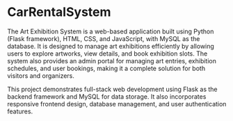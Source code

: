 # CarRentalSystem
The Art Exhibition System is a web-based application built using Python (Flask framework), HTML, CSS, and JavaScript, with MySQL as the database. It is designed to manage art exhibitions efficiently by allowing users to explore artworks, view details, and book exhibition slots. The system also provides an admin portal for managing art entries, exhibition schedules, and user bookings, making it a complete solution for both visitors and organizers.

This project demonstrates full-stack web development using Flask as the backend framework and MySQL for data storage. It also incorporates responsive frontend design, database management, and user authentication features.
